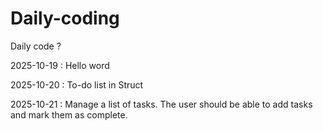 # Daily-coding
Daily code ?

2025-10-19 : Hello word

2025-10-20 : To-do list in Struct

2025-10-21 : Manage a list of tasks. The user should be able to add tasks and mark them as complete.
